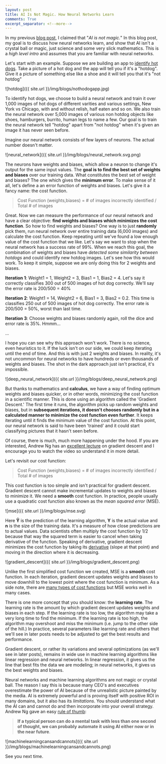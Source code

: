 ```yaml
---
layout: post
title: AI Is Not Magic. How Neural Networks Learn
comments: True
excerpt_separator: <!--more-->
---
```


In my previous [blog post](https://codeahoy.com/2017/07/27/ai-winter-is-coming/), I claimed that "*AI is not magic.*" In this blog post, my goal is to discuss how neural networks learn, and show that AI isn't a crystal ball or magic, just science and some very slick mathematics. This is a *high level intro* and assumes that you are familiar with neural networks.

Let's start with an example. Suppose we are building an app to [identify hot dogs](https://www.theverge.com/2017/6/26/15876006/hot-dog-app-android-silicon-valley). Take a picture of a hot dog and the app will tell you if it's a "hotdog". Give it a picture of something else like a shoe and it will tell you that it's "not hotdog"

![hotdog]({{ site.url }}/img/blogs/nothodogapp.jpg)

<!--more-->

To identify hot dogs, we choose to build a neural network and train it over 1,000 images of hot dogs of different varities and various settings, New York vs Chicago, with and without relish, half eaten and so on. We also train the neural network over 5,000 images of various non hotdog objects like shoes, hamburgers, burrito, human legs to name a few. Our goal is to train the neural network tell "hotdog" apart from "not hotdog" when it's given an image it has never seen before.

Imagine our neural network consists of few layers of neurons. The actual number doesn't matter.

![neural_network]({{ site.url }}/img/blogs/neural_network.svg.png)

The neurons have weights and biases, which allow a neuron to change it's output for the same input values. The **goal is to find the best set of weights and biases** over our training data. What constitutes the best set of weight and biases? The one which gives the **minimum error**. To make sense of it all, let's define a an error function of weights and biases. Let's give it a fancy name: the cost function.

> Cost Function (weights,biases) = # of images incorrectly identified / Total # of images

Great. Now we can measure the performance of our neural network and have a clear objective: **find weights and biases which minimizes the cost function**. So how to find weights and biases? One way is to just **randomly** pick them, run neural network over entire training data (6,000 images) and calculate the cost function. Keep repeating until we've found a low enough value of the cost function that we like. Let's say we want to stop when the neural network has a success rate of 99%. When we reach this goal, the combination of weights and biases have *detected some similarity between hotdogs* and could identify new hotdog images. Let's see how this would work. To keep it simple, suppose we are only doing this for 2 weights and biases.

**Iteration 1**: Weight1 = 1, Weight2 = 3, Bias1 = 1, Bias2 = 4. Let's say it correctly classifies 300 out of 500 images of hot dog correctly. We'll say the error rate is 200/500 = 40%

**Iteration 2**: Weight1 = 14, Weight2 = 6, Bias1 = 3, Bias2 = 0.2. This time is classifies 250 out of 500 images of hot dog correctly. The error rate is 200/500 = 50%, worst than last time.

**Iteration 3**: Choose weights and biases randomly again, roll the dice and error rate is 35%. Hmmm...

...

I hope you can see why this approach won't work. There is no science, even heuristics to it. If the luck isn't on our side, we could keep iterating until the end of time. And this is with just 2 weights and biases. In reality, it's not uncommon for neural networks to have hundreds or even thousands of weights and biases. The shot in the dark approach just isn't practical, it's impossible.

![deep_neural_network]({{ site.url }}/img/blogs/deep_neural_network.png)

But thanks to mathematics and **calculus**, we have a way of finding optimum weights and biases quicker, or in other words, minimizing the cost function in a scientific manner. This is done using an algorithm called the 'Gradient Descent.' The first time it runs, the algorithm picks up random weights and biases, but in **subsequent iterations, it doesn't chooses randomly but in a calculated manner to minimize the cost function even further**. It keeps iterating until it finds the minimum value of the cost function. At this point, our neural network is said to have been 'trained' and it could start classifying pictures that it hasn't seen before.

Of course, there is much, much more happening under the hood. If you are interested, Andrew Ng has an [excellent lecture](https://www.coursera.org/learn/machine-learning/lecture/8SpIM/gradient-descent) on gradient descent and I encourage you to watch the video so understand it in more detail.

Let's revisit our cost function:

> Cost Function (weights,biases) = # of images incorrectly identified / Total # of images

This cost function is too simple and isn't practical for gradient descent. Gradient descent cannot make incremental updates to weights and biases to minimize it. We need a **smooth** cost function. In practice, people usually use a quadratic cost function also known as the *mean squared error* (MSE).  

![mse]({{ site.url }}/img/blogs/mse.svg)

Here **Ŷ** is the prediction of the learning algorithm, **Y** is the actual value and **n** is the size of the training data. It's a measure of how close predictions are to actual values. Data scientists often multiply the cost function by 1/2 because that way the squared term is easier to cancel when taking derivative of the function. Speaking of derivative, gradient descent minimizes the cost function by taking its [derivative](https://en.wikipedia.org/wiki/Derivative) (slope at that point) and moving in the direction where it is decreasing.

![gradient_descent]({{ site.url }}/img/blogs/gradient_descent.png)

Unlike the first simplified cost function we created, MSE is a **smooth** cost function. In each iteration, gradient descent updates weights and biases to move downhill to the lowest point where the cost function is minimum. As a side note, there are [many types of cost functions](https://stats.stackexchange.com/questions/154879/a-list-of-cost-functions-used-in-neural-networks-alongside-applications) but MSE works well in many cases.

There is one more concept that you should know: the **learning rate**. The learning rate is the amount by which gradient descent updates weights and biases in each step. If the learning rate is too low, the algorithm may take a very long time to find the minimum. If the learning rate is too high, the algorithm may overshoot and miss the minimum (i.e. jump to the other side of the hill.) In practice, several parameters like learning rate and others that we'll see in later posts needs to be adjusted to get the best results and performance.

Gradient descent, or rather its variations and several optimizations (as we'll see in later posts), remains in wide use in machine learning algorithms like linear regression and neural networks. In linear regression, it gives us the line that best fits the data we are modeling; in neural networks, it gives us the best weights and biases.

Neural networks and machine learning algorithms are not magic or crystal ball. The reason I say this is because many CEO's and executives overestimate the power of AI because of the unrealistic picture painted by the media. AI is extremely powerful and is proving itself with positive ROI in many domains, but it also has its *limitations*. You should understand what the AI can and cannot do and then incorporate into your overall strategy. Andrew Ng gave an easy [rule of thumb](https://hbr.org/2016/11/what-artificial-intelligence-can-and-cant-do-right-now):

> **If a typical person can do a mental task with less than one second of thought, we can probably automate it using AI either now or in the near future**.

![machinelearningcansandcannots]({{ site.url }}/img/blogs/machinelearningcansandcannots.png)

See you next time.
